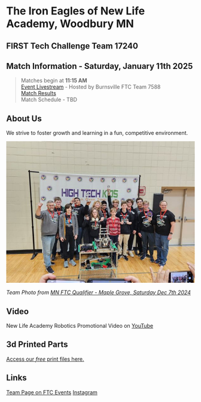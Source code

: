 # The Iron Eagles of New Life Academy, Woodbury MN
## FIRST Tech Challenge Team 17240

## Match Information - Saturday, January 11th 2025
> Matches begin at **11:15 AM**<br/>
> [Event Livestream](https://youtube.com/live/luZXgE_2FwI?feature=share) - Hosted by Burnsville FTC Team 7588<br/>
> [Match Results](https://ftc-events.firstinspires.org/2024/USMNBUQ1/qualifications)<br/>
> Match Schedule - TBD

## About Us
We strive to foster growth and learning in a fun, competitive environment.

![Team Photo](20241207-ftc17240-team-photo.jpg)

*Team Photo from [MN FTC Qualifier - Maple Grove, Saturday Dec 7th 2024](https://ftc-events.firstinspires.org/2024/USMNMGQ1)*

## Video
New Life Academy Robotics Promotional Video on [YouTube](https://www.youtube.com/watch?v=FmHC0kmDVho)

## 3d Printed Parts
[Access our *free* print files here.](3ddesigns.md)

## Links
[Team Page on FTC Events](https://ftc-events.firstinspires.org/2024/team/17240)
[Instagram](https://www.instagram.com/ironeagles17240/)